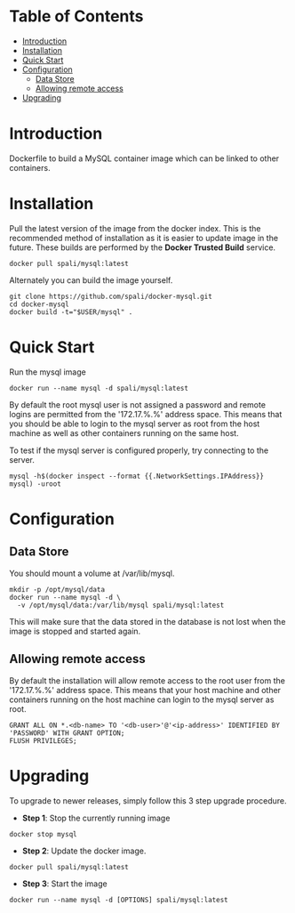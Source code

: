 # Table of Contents
- [Introduction](#introduction)
- [Installation](#installation)
- [Quick Start](#quick-start)
- [Configuration](#configuration)
    - [Data Store](#data-store)
    - [Allowing remote access](#allowing-remote-access)
- [Upgrading](#upgrading)

# Introduction
Dockerfile to build a MySQL container image which can be linked to other containers.

# Installation

Pull the latest version of the image from the docker index. This is the recommended method of installation as it is easier to update image in the future. These builds are performed by the **Docker Trusted Build** service.

```
docker pull spali/mysql:latest
```

Alternately you can build the image yourself.

```
git clone https://github.com/spali/docker-mysql.git
cd docker-mysql
docker build -t="$USER/mysql" .
```

# Quick Start
Run the mysql image

```
docker run --name mysql -d spali/mysql:latest
```

By default the root mysql user is not assigned a password and remote logins are permitted from the '172.17.%.%' address space. This means that you should be able to login to the mysql server as root from the host machine as well as other containers running on the same host.

To test if the mysql server is configured properly, try connecting to the server.

```
mysql -h$(docker inspect --format {{.NetworkSettings.IPAddress}} mysql) -uroot
```

# Configuration

## Data Store
You should mount a volume at /var/lib/mysql.

```
mkdir -p /opt/mysql/data
docker run --name mysql -d \
  -v /opt/mysql/data:/var/lib/mysql spali/mysql:latest
```

This will make sure that the data stored in the database is not lost when the image is stopped and started again.

## Allowing remote access
By default the installation will allow remote access to the root user from the '172.17.%.%' address space. This means that your host machine and other containers running on the host machine can login to the mysql server as root.

```
GRANT ALL ON *.<db-name> TO '<db-user>'@'<ip-address>' IDENTIFIED BY 'PASSWORD' WITH GRANT OPTION;
FLUSH PRIVILEGES;
```

# Upgrading

To upgrade to newer releases, simply follow this 3 step upgrade procedure.

- **Step 1**: Stop the currently running image

```
docker stop mysql
```

- **Step 2**: Update the docker image.

```
docker pull spali/mysql:latest
```

- **Step 3**: Start the image

```
docker run --name mysql -d [OPTIONS] spali/mysql:latest
```

